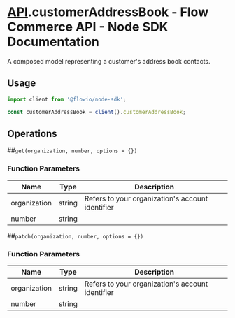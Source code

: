 # [API](README.md).customerAddressBook - Flow Commerce API - Node SDK Documentation

A composed model representing a customer&#x27;s address book contacts.

## Usage

```JavaScript
import client from '@flowio/node-sdk';

const customerAddressBook = client().customerAddressBook;
```

## Operations

##`get(organization, number, options = {})`

### Function Parameters

| Name  | Type | Description |
| ---- | ---- | ---- |
| organization | string | Refers to your organization&#x27;s account identifier |
| number | string |  |


##`patch(organization, number, options = {})`

### Function Parameters

| Name  | Type | Description |
| ---- | ---- | ---- |
| organization | string | Refers to your organization&#x27;s account identifier |
| number | string |  |


